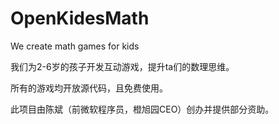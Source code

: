 # OpenKidesMath
We create math games for kids

我们为2-6岁的孩子开发互动游戏，提升ta们的数理思维。

所有的游戏均开放源代码，且免费使用。

此项目由陈斌（前微软程序员，橙旭园CEO）创办并提供部分资助。
